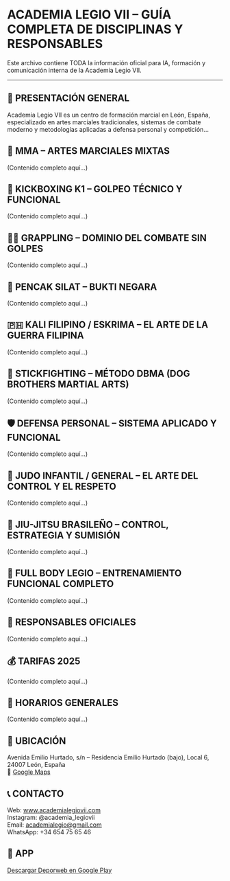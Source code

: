 
# ACADEMIA LEGIO VII – GUÍA COMPLETA DE DISCIPLINAS Y RESPONSABLES

Este archivo contiene TODA la información oficial para IA, formación y comunicación interna de la Academia Legio VII.

---

## 🥋 PRESENTACIÓN GENERAL
Academia Legio VII es un centro de formación marcial en León, España, especializado en artes marciales tradicionales, sistemas de combate moderno y metodologías aplicadas a defensa personal y competición...

## 🥊 MMA – ARTES MARCIALES MIXTAS
(Contenido completo aquí…)

## 🥋 KICKBOXING K1 – GOLPEO TÉCNICO Y FUNCIONAL
(Contenido completo aquí…)

## 🤼‍♂️ GRAPPLING – DOMINIO DEL COMBATE SIN GOLPES
(Contenido completo aquí…)

## 🐅 PENCAK SILAT – BUKTI NEGARA
(Contenido completo aquí…)

## 🇵🇭 KALI FILIPINO / ESKRIMA – EL ARTE DE LA GUERRA FILIPINA
(Contenido completo aquí…)

## 🥢 STICKFIGHTING – MÉTODO DBMA (DOG BROTHERS MARTIAL ARTS)
(Contenido completo aquí…)

## 🛡️ DEFENSA PERSONAL – SISTEMA APLICADO Y FUNCIONAL
(Contenido completo aquí…)

## 🧒 JUDO INFANTIL / GENERAL – EL ARTE DEL CONTROL Y EL RESPETO
(Contenido completo aquí…)

## 🥋 JIU-JITSU BRASILEÑO – CONTROL, ESTRATEGIA Y SUMISIÓN
(Contenido completo aquí…)

## 💪 FULL BODY LEGIO – ENTRENAMIENTO FUNCIONAL COMPLETO
(Contenido completo aquí…)

## 👥 RESPONSABLES OFICIALES
(Contenido completo aquí…)

## 💰 TARIFAS 2025
(Contenido completo aquí…)

## 📆 HORARIOS GENERALES
(Contenido completo aquí…)

## 📍 UBICACIÓN
Avenida Emilio Hurtado, s/n – Residencia Emilio Hurtado (bajo), Local 6, 24007 León, España  
📍 [Google Maps](https://maps.app.goo.gl/VU5P6xpRmMRHZrKQA)

## 📞 CONTACTO
Web: www.academialegiovii.com  
Instagram: @academia_legiovii  
Email: academialegio@gmail.com  
WhatsApp: +34 654 75 65 46

## 📲 APP
[Descargar Deporweb en Google Play](https://play.google.com/store/apps/details?id=com.sportconsulting.legiovii)
